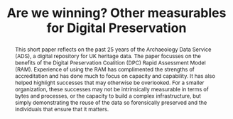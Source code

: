 ---
abstract: 'This short paper reflects on the past 25 years of the Archaeology Data
  Service (ADS), a digital repository for UK heritage data.  The paper focusses on
  the benefits of the Digital Preservation Coalition (DPC) Rapid Assessment Model
  (RAM).  Experience of using the RAM has complimented the strengths of accreditation
  and has done much to focus on capacity and capability. It has also helped highlight
  successes that may otherwise be overlooked. For a smaller organization, these successes
  may not be intrinsically measurable in terms of bytes and processes, or the capacity
  to build a complex infrastructure, but simply demonstrating the reuse of the data
  so forensically preserved and the individuals that ensure that it matters.

  '
creators:
- Evans, Tim
date: null
document_url: https://services.phaidra.univie.ac.at/api/object/o:1424951/download
grand_parent: iPRES
institutions:
- Archaeology Data Service
keywords:
- maturity modelling
- designated community
- data reuse
- capability
landing_page_url: https://phaidra.univie.ac.at/o:1424951
language: eng
layout: publication
license: CC BY 4.0 International
notes_url: null
parent: iPRES 2021
presentation_url: null
size: 359497
source_name: iPRES
title: Are we winning? Other measurables for Digital Preservation
type: paper
year: 2021
---